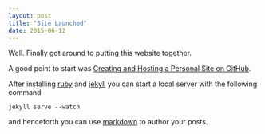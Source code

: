 ```yaml
---
layout: post
title: "Site Launched"
date: 2015-06-12
---
```


Well. Finally got around to putting this website together. 

A good point to start was [Creating and Hosting a Personal Site on GitHub](http://jmcglone.com/guides/github-pages/).

After installing [ruby](https://www.ruby-lang.org/en/) and [jekyll](http://jekyllrb.com) you can start a local server with the following command 

```
jekyll serve --watch
```

and henceforth you can use [markdown](http://daringfireball.net/projects/markdown/) to author your posts.